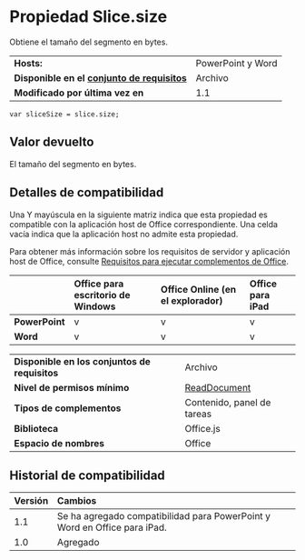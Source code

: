 
# <a name="slice.size-property"></a>Propiedad Slice.size
Obtiene el tamaño del segmento en bytes.

|||
|:-----|:-----|
|**Hosts:**|PowerPoint y Word|
|**Disponible en el [conjunto de requisitos](../../docs/overview/specify-office-hosts-and-api-requirements.md)**|Archivo|
|**Modificado por última vez en**|1.1|

```
var sliceSize = slice.size;
```


## <a name="return-value"></a>Valor devuelto

El tamaño del segmento en bytes.


## <a name="support-details"></a>Detalles de compatibilidad


Una Y mayúscula en la siguiente matriz indica que esta propiedad es compatible con la aplicación host de Office correspondiente. Una celda vacía indica que la aplicación host no admite esta propiedad.

Para obtener más información sobre los requisitos de servidor y aplicación host de Office, consulte [Requisitos para ejecutar complementos de Office](../../docs/overview/requirements-for-running-office-add-ins.md).


||**Office para escritorio de Windows**|**Office Online (en el explorador)**|**Office para iPad**|
|:-----|:-----|:-----|:-----|
|**PowerPoint**|v|v|v|
|**Word**|v|v|v|

|||
|:-----|:-----|
|**Disponible en los conjuntos de requisitos**|Archivo|
|**Nivel de permisos mínimo**|[ReadDocument](../../docs/develop/requesting-permissions-for-api-use-in-content-and-task-pane-add-ins.md)|
|**Tipos de complementos**|Contenido, panel de tareas|
|**Biblioteca**|Office.js|
|**Espacio de nombres**|Office|

## <a name="support-history"></a>Historial de compatibilidad




|**Versión**|**Cambios**|
|:-----|:-----|
|1.1|Se ha agregado compatibilidad para PowerPoint y Word en Office para iPad.|
|1.0|Agregado|


